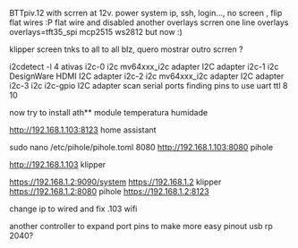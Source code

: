 BTTpiv.12 with scrren
at 12v. 
power system ip, ssh, login..., no screen , flip flat wires :P
flat wire and disabled another overlays scrren
one line overlays
overlays=tft35_spi mcp2515 ws2812 
but now :)

klipper screen  tnks to all to all
blz, quero mostrar outro scrren ?

i2cdetect -l
4 ativas 
i2c-0	i2c       	mv64xxx_i2c adapter             	I2C adapter
i2c-1	i2c       	DesignWare HDMI                 	I2C adapter
i2c-2	i2c       	mv64xxx_i2c adapter             	I2C adapter
i2c-3	i2c       	i2c-gpio                        	I2C adapter
scan serial ports
finding pins to use uart ttl
8 10 

now try to install ath** module temperatura humidade

http://192.168.1.103:8123 home assistant

sudo nano /etc/pihole/pihole.toml
8080
http://192.168.1.103:8080 pihole

http://192.168.1.103 klipper

https://192.168.1.2:9090/system
https://192.168.1.2 klipper
https://192.168.1.2:8080 pihole
https://192.168.1.2:8123

change ip to wired and fix .103 wifi

another controller to expand port pins to make more easy pinout usb rp 2040?
